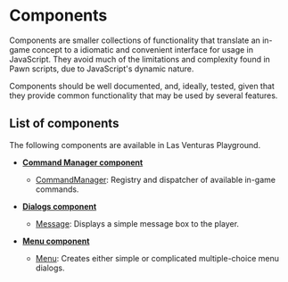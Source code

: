 # Components
Components are smaller collections of functionality that translate an in-game concept to a idiomatic
and convenient interface for usage in JavaScript. They avoid much of the limitations and complexity
found in Pawn scripts, due to JavaScript's dynamic nature.

Components should be well documented, and, ideally, tested, given that they provide common
functionality that may be used by several features.

## List of components
The following components are available in Las Venturas Playground.

  - **[Command Manager component](command_manager/)**
    - [CommandManager](command_manager/command_manager.js): Registry and dispatcher of available in-game commands.

  - **[Dialogs component](dialogs/)**
    - [Message](dialogs/message.js): Displays a simple message box to the player.

  - **[Menu component](menu/)**
    - [Menu](menu/menu.js): Creates either simple or complicated multiple-choice menu dialogs.

